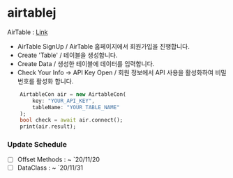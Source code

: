 # airtablej

AirTable : [Link](https://airtable.com/)

- AirTable SignUp / AirTable 홈페이지에서 회원가입을 진행합니다.
- Create 'Table' / 테이블을 생성합니다.
- Create Data / 생성한 테이블에 데이터를 입력합니다.
- Check Your Info -> API Key Open / 회원 정보에서 API 사용을 활성화하여 비밀번호를 활성화 합니다.

```dart
    AirtableCon air = new AirtableCon(
        key: "YOUR_API_KEY",
        tableName: "YOUR_TABLE_NAME"
    );
    bool check = await air.connect();
    print(air.result);
```

### Update Schedule
 - [ ] Offset Methods : ~ `20/11/20
 - [ ] DataClass : ~ `20/11/31